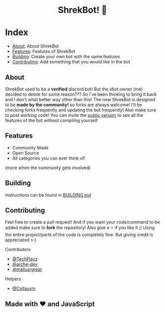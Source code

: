 <div align="center">
  <p>
    <h1>ShrekBot! 🐸</h1>
  </p>
</div>

# Index

- [About](#about): About ShrekBot
- [Features](#features): Features of ShrekBot
- [Building](#building): Create your own bot with the same features
- [Contributing](#contributing): Add something that you would like in the bot

## About

ShrekBot used to be a **verified** discord bot! But the idiot owner (me) decided to delete for some reason??? So I've been thinking to bring it back and I don't what better way other than this!
The new ShrekBot is designed to be **made by the community!** so forks are always welcome! I'll be checking forks frequently and updating the bot frequently! Also make sure to post working code! You can invite the [public version](https://dsc.gg/shrekbot) to see all the features of the bot without compiling yourself.

## Features

- Community Made
- Open Source
- All categories you can ever think of!

(more when the community gets involved)

## Building

Instructions can be found in [BUILDING.md](https://github.com/BiizoNinja/shrek-bot/blob/master/BUILDING.md)

## Contributing

Feel free to create a pull request! And if you want your code/command to be added make sure to **fork** the repository! Also give a ⭐ if you like it ;)
Using the entire project/parts of the code is completely fine. But giving credit is appreciated >:)

Contributors

- [@TechPlayz](https://github.com/TechPlayz)
- [@arche-dev](https://github.com/arche-dev)
- [@mallusrgreat](https://github.com/mallusrgreat)

Helpers

- [@Collauxm](https://github.com/Collauxm)

## Made with ❤ and JavaScript
